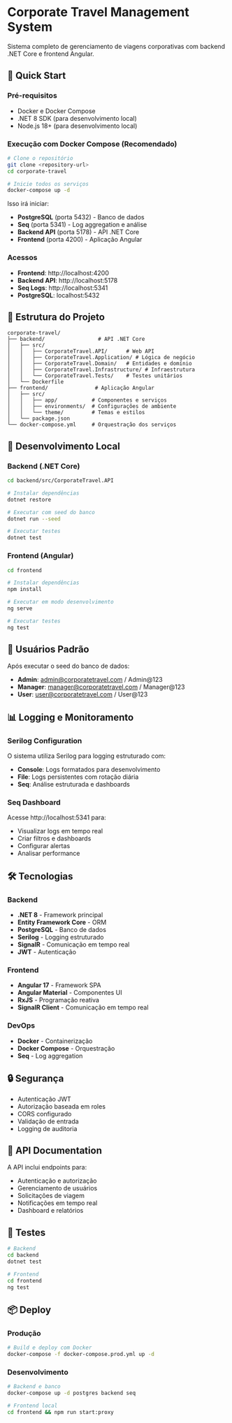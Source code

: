 # Corporate Travel Management System

Sistema completo de gerenciamento de viagens corporativas com backend .NET Core e frontend Angular.

## 🚀 Quick Start

### Pré-requisitos
- Docker e Docker Compose
- .NET 8 SDK (para desenvolvimento local)
- Node.js 18+ (para desenvolvimento local)

### Execução com Docker Compose (Recomendado)

```bash
# Clone o repositório
git clone <repository-url>
cd corporate-travel

# Inicie todos os serviços
docker-compose up -d
```

Isso irá iniciar:
- **PostgreSQL** (porta 5432) - Banco de dados
- **Seq** (porta 5341) - Log aggregation e análise
- **Backend API** (porta 5178) - API .NET Core
- **Frontend** (porta 4200) - Aplicação Angular

### Acessos

- **Frontend**: http://localhost:4200
- **Backend API**: http://localhost:5178
- **Seq Logs**: http://localhost:5341
- **PostgreSQL**: localhost:5432

## 📁 Estrutura do Projeto

```
corporate-travel/
├── backend/                 # API .NET Core
│   ├── src/
│   │   ├── CorporateTravel.API/      # Web API
│   │   ├── CorporateTravel.Application/ # Lógica de negócio
│   │   ├── CorporateTravel.Domain/   # Entidades e domínio
│   │   ├── CorporateTravel.Infrastructure/ # Infraestrutura
│   │   └── CorporateTravel.Tests/    # Testes unitários
│   └── Dockerfile
├── frontend/               # Aplicação Angular
│   ├── src/
│   │   ├── app/           # Componentes e serviços
│   │   ├── environments/  # Configurações de ambiente
│   │   └── theme/         # Temas e estilos
│   └── package.json
└── docker-compose.yml     # Orquestração dos serviços
```

## 🔧 Desenvolvimento Local

### Backend (.NET Core)

```bash
cd backend/src/CorporateTravel.API

# Instalar dependências
dotnet restore

# Executar com seed do banco
dotnet run --seed

# Executar testes
dotnet test
```

### Frontend (Angular)

```bash
cd frontend

# Instalar dependências
npm install

# Executar em modo desenvolvimento
ng serve

# Executar testes
ng test
```

## 👥 Usuários Padrão

Após executar o seed do banco de dados:

- **Admin**: admin@corporatetravel.com / Admin@123
- **Manager**: manager@corporatetravel.com / Manager@123  
- **User**: user@corporatetravel.com / User@123

## 📊 Logging e Monitoramento

### Serilog Configuration

O sistema utiliza Serilog para logging estruturado com:

- **Console**: Logs formatados para desenvolvimento
- **File**: Logs persistentes com rotação diária
- **Seq**: Análise estruturada e dashboards

### Seq Dashboard

Acesse http://localhost:5341 para:
- Visualizar logs em tempo real
- Criar filtros e dashboards
- Configurar alertas
- Analisar performance

## 🛠️ Tecnologias

### Backend
- **.NET 8** - Framework principal
- **Entity Framework Core** - ORM
- **PostgreSQL** - Banco de dados
- **Serilog** - Logging estruturado
- **SignalR** - Comunicação em tempo real
- **JWT** - Autenticação

### Frontend
- **Angular 17** - Framework SPA
- **Angular Material** - Componentes UI
- **RxJS** - Programação reativa
- **SignalR Client** - Comunicação em tempo real

### DevOps
- **Docker** - Containerização
- **Docker Compose** - Orquestração
- **Seq** - Log aggregation

## 🔒 Segurança

- Autenticação JWT
- Autorização baseada em roles
- CORS configurado
- Validação de entrada
- Logging de auditoria

## 📝 API Documentation

A API inclui endpoints para:
- Autenticação e autorização
- Gerenciamento de usuários
- Solicitações de viagem
- Notificações em tempo real
- Dashboard e relatórios

## 🧪 Testes

```bash
# Backend
cd backend
dotnet test

# Frontend
cd frontend
ng test
```

## 📦 Deploy

### Produção
```bash
# Build e deploy com Docker
docker-compose -f docker-compose.prod.yml up -d
```

### Desenvolvimento
```bash
# Backend e banco
docker-compose up -d postgres backend seq

# Frontend local
cd frontend && npm run start:proxy
```